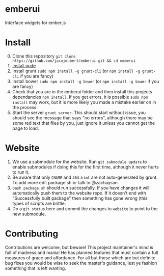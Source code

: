 emberui
=======

Interface widgets for ember.js

Install
=======
0. Clone this repository `git clone https://github.com/jacojoubert/emberui.git && cd emberui`
1. [Install node](http://nodejs.org/)
2. Install grunt `sudo npm install -g grunt-cli` (or `npm install -g grunt-cli` if you are fancy)
3. Install bower `sudo npm install -g bower` (or `npm install -g bower` if you are fancy)
4. Check that you are in the emberui folder and then install this projects dependancies `npm install`. If you get errors, it is possible `sudo npm install` may work, but it is more likely you made a mistake earlier on in the process.
5. Start the server `grunt server`. This should start without issue, you should see the message that says "no errors", although there may be some red text that flies by you, just ignore it unless you cannot get the page to load.

Website
=======
1. We use a submodule for the website. Run `git submodule update` to enable submodules if doing this for the first time, although it never hurts to run it.
2. Be aware that only `CNAME` and `404.html` are not auto-generated by grunt. To add more edit package.sh or talk to @zachaysan.
3. `bash package.sh` should run successfully. If you have changes it will automatically push them to the website repo. If it doesn't end with "Successfully built package" then something has gone wrong (this types of scripts are brittle.
4. Do a `git status` here and commit the changes to `website` to point to the new submodule.

Contributing
============

Contributions are welcome, but beware! This project maintainer's mind is full of madness and mania! He has planned features that must contain a full measures of grace and affordance. For all but those which are but definite bug fixes you would be wise to seek the master's guidance, lest ye fashion something that is left wanting.

